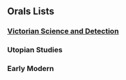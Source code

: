 
## Orals Lists

### [Victorian Science and Detection](viclist.org)

### Utopian Studies

### Early Modern